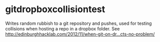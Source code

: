 gitdropboxcollisiontest
=======================

Writes random rubbish to a git repository and pushes, used for testing collisions when hosting a repo in a dropbox folder. See http://edinburghhacklab.com/2012/11/when-git-on-dr…cts-no-problem/
